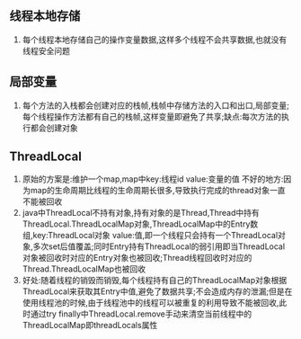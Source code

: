 ## 线程本地存储

1. 每个线程本地存储自己的操作变量数据,这样多个线程不会共享数据,也就没有线程安全问题



## 局部变量

1. 每个方法的入栈都会创建对应的栈帧,栈帧中存储方法的入口和出口,局部变量;每个线程操作方法都有自己的栈帧,这样变量即避免了共享;缺点:每次方法的执行都会创建对象



## ThreadLocal

1. 原始的方案是:维护一个map,map中key:线程id value:变量的值 不好的地方:因为map的生命周期比线程的生命周期长很多,导致执行完成的thread对象一直不能被回收
2. java中ThreadLocal不持有对象,持有对象的是Thread,Thread中持有ThreadLocal.ThreadLocalMap对象,ThreadLocalMap中的Entry数组,key:ThreadLocal对象 value:值,即一个线程只会持有一个ThreadLocal对象,多次set后值覆盖;同时Entry持有ThreadLocal的弱引用即当ThreadLocal对象被回收时对应的Entry对象也被回收;Thread线程回收时对应的Thread.ThreadLocalMap也被回收
3. 好处:随着线程的销毁而销毁,每个线程持有自己的ThreadLocalMap对象根据ThreadLocal来获取其Entry中值,避免了数据共享;不会造成内存的泄漏;但是在使用线程池的时候,由于线程池中的线程可以被重复的利用导致不能被回收,此时通过try finally中ThreadLocal.remove手动来清空当前线程中的ThreadLocalMap即threadLocals属性